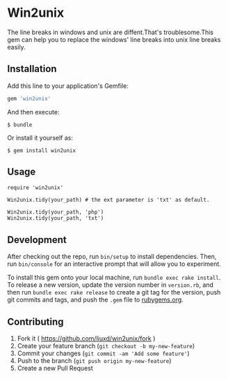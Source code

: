 # Win2unix

The line breaks in windows and unix are diffent.That's troublesome.This gem can help you to replace the windows' line breaks into unix line breaks easily.

## Installation

Add this line to your application's Gemfile:

```ruby
gem 'win2unix'
```

And then execute:

    $ bundle

Or install it yourself as:

    $ gem install win2unix

## Usage

	require 'win2unix'

	Win2unix.tidy(your_path) # the ext parameter is 'txt' as default.

	Win2unix.tidy(your_path, 'php')
	Win2unix.tidy(your_path, 'txt')

## Development

After checking out the repo, run `bin/setup` to install dependencies. Then, run `bin/console` for an interactive prompt that will allow you to experiment.

To install this gem onto your local machine, run `bundle exec rake install`. To release a new version, update the version number in `version.rb`, and then run `bundle exec rake release` to create a git tag for the version, push git commits and tags, and push the `.gem` file to [rubygems.org](https://rubygems.org).

## Contributing

1. Fork it ( https://github.com/liuxd/win2unix/fork )
2. Create your feature branch (`git checkout -b my-new-feature`)
3. Commit your changes (`git commit -am 'Add some feature'`)
4. Push to the branch (`git push origin my-new-feature`)
5. Create a new Pull Request
